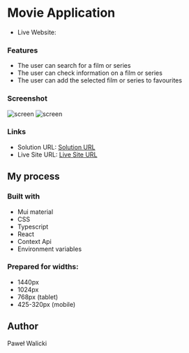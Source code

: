 #  Movie Application

- Live Website: []()

### Features
- The user can search for a film or series 
- The user can check information on a film or series 
- The user can add the selected film or series to favourites 

### Screenshot

![screen](https://www.foteczkowo.pl/ib/TACQPYli7br8tpJ_1730713486.jpg)
![screen](https://www.foteczkowo.pl/ib/p4VMwGzIZdxzUlb_1730713486.jpg)

### Links

- Solution URL: [Solution URL](https://github.com/PawelWalicki/movies-app)
- Live Site URL: [Live Site URL]()

## My process

### Built with

- Mui material
- CSS 
- Typescript
- React 
- Context Api
- Environment variables

### Prepared for widths:

- 1440px
- 1024px
- 768px (tablet)
- 425-320px (mobile)

## Author
Paweł Walicki
